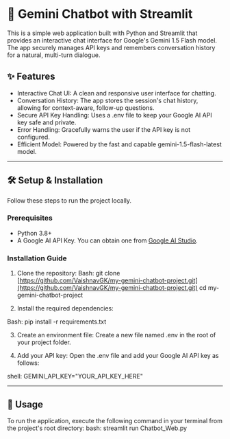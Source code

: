 # 🤖 Gemini Chatbot with Streamlit

This is a simple web application built with Python and Streamlit that provides an interactive chat interface for Google's Gemini 1.5 Flash model. The app securely manages API keys and remembers conversation history for a natural, multi-turn dialogue.

## ✨ Features

- Interactive Chat UI: A clean and responsive user interface for chatting.
- Conversation History: The app stores the session's chat history, allowing for context-aware, follow-up questions.
- Secure API Key Handling: Uses a .env file to keep your Google AI API key safe and private.
- Error Handling: Gracefully warns the user if the API key is not configured.
- Efficient Model: Powered by the fast and capable gemini-1.5-flash-latest model.

---

## 🛠️ Setup & Installation

Follow these steps to run the project locally.

### Prerequisites

- Python 3.8+
- A Google AI API Key. You can obtain one from [Google AI Studio](https://aistudio.google.com/app/apikey).

### Installation Guide

1.  Clone the repository:
   Bash:
    git clone [https://github.com/VaishnavGK/my-gemini-chatbot-project.git](https://github.com/VaishnavGK/my-gemini-chatbot-project.git)
    cd my-gemini-chatbot-project
    
2.  Install the required dependencies:
   
Bash:
    pip install -r requirements.txt
    
3.  Create an environment file:
    Create a new file named .env in the root of your project folder.

4.  Add your API key:
    Open the .env file and add your Google AI API key as follows:
   
shell:
    GEMINI_API_KEY="YOUR_API_KEY_HERE"
    
---

## 🚀 Usage

To run the application, execute the following command in your terminal from the project's root directory:
bash:
streamlit run Chatbot_Web.py
